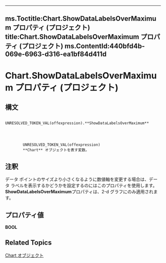 
---
ms.Toctitle:Chart.ShowDataLabelsOverMaximum プロパティ (プロジェクト)
title:Chart.ShowDataLabelsOverMaximum プロパティ (プロジェクト)
ms.ContentId:440bfd4b-069e-6963-d316-ea1bf84d411d
---
# Chart.ShowDataLabelsOverMaximum プロパティ (プロジェクト)





## 構文

            UNRESOLVED_TOKEN_VAL(offexpression).**ShowDataLabelsOverMaximum**




            UNRESOLVED_TOKEN_VAL(offexpression)
            **Chart** オブジェクトを表す変数。



## 注釈
データ ポイントのサイズより小さくなるように数値軸を変更する場合は、データ ラベルを表示するかどうかを設定するのにはこのプロパティを使用します。**ShowDataLabelsOverMaximum**プロパティは、2-d グラフにのみ適用されます。



## プロパティ値
**BOOL**



## Related Topics

[Chart オブジェクト](810d4ec1-69d2-c432-b9da-57042b783b85.md)




